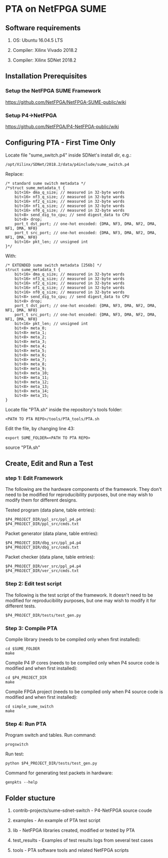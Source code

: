 # PTA on NetFPGA SUME

## Software requirements

1. OS: Ubuntu 16.04.5 LTS

2. Compiler: Xilinx Vivado 2018.2

3. Compiler: Xilinx SDNet 2018.2

## Installation Prerequisites 

### Setup the NetFPGA SUME Framework

https://github.com/NetFPGA/NetFPGA-SUME-public/wiki

### Setup P4->NetFPGA

https://github.com/NetFPGA/P4-NetFPGA-public/wiki



## Configuring PTA - First Time Only

Locate file "sume_switch.p4" inside SDNet's install dir, e.g.:

```
/opt/Xilinx/SDNet/2018.2/data/p4include/sume_switch.p4
```

Replace:

```
/* standard sume switch metadata */
/*struct sume_metadata_t {
    bit<16> dma_q_size; // measured in 32-byte words
    bit<16> nf3_q_size; // measured in 32-byte words
    bit<16> nf2_q_size; // measured in 32-byte words
    bit<16> nf1_q_size; // measured in 32-byte words
    bit<16> nf0_q_size; // measured in 32-byte words
    bit<8> send_dig_to_cpu; // send digest_data to CPU
    bit<8> drop;
    port_t dst_port; // one-hot encoded: {DMA, NF3, DMA, NF2, DMA, NF1, DMA, NF0}
    port_t src_port; // one-hot encoded: {DMA, NF3, DMA, NF2, DMA, NF1, DMA, NF0}
    bit<16> pkt_len; // unsigned int
}*/
```

With:

```
/* EXTENDED sume switch metadata [256b] */
struct sume_metadata_t {
    bit<16> dma_q_size; // measured in 32-byte words
    bit<16> nf3_q_size; // measured in 32-byte words
    bit<16> nf2_q_size; // measured in 32-byte words
    bit<16> nf1_q_size; // measured in 32-byte words
    bit<16> nf0_q_size; // measured in 32-byte words
    bit<8> send_dig_to_cpu; // send digest_data to CPU
    bit<8> drop;
    port_t dst_port; // one-hot encoded: {DMA, NF3, DMA, NF2, DMA, NF1, DMA, NF0}
    port_t src_port; // one-hot encoded: {DMA, NF3, DMA, NF2, DMA, NF1, DMA, NF0}
    bit<16> pkt_len; // unsigned int
    bit<8> meta_0;
    bit<8> meta_1;
    bit<8> meta_2;
    bit<8> meta_3;
    bit<8> meta_4;
    bit<8> meta_5;
    bit<8> meta_6;
    bit<8> meta_7;
    bit<8> meta_8;
    bit<8> meta_9;
    bit<8> meta_10;
    bit<8> meta_11;
    bit<8> meta_12;
    bit<8> meta_13;
    bit<8> meta_14;
    bit<8> meta_15;
}
```

Locate file "PTA.sh" inside the repository's tools folder:

```
<PATH TO PTA REPO>/tools/PTA_tools/PTA.sh
```

Edit the file, by changing line 43:

```
export SUME_FOLDER=<PATH TO PTA REPO>
```

source "PTA.sh"

## Create, Edit and Run a Test 

### step 1: Edit Framework

The following are the hardware components of the framework. They don't need to be modified for reproducibility purposes, but one may wish to modify them for different designs.

Tested program (data plane, table entries):

```
$P4_PROJECT_DIR/ppl_src/ppl_p4.p4
$P4_PROJECT_DIR/ppl_src/cmds.txt
```

Packet generator (data plane, table entries):

```
$P4_PROJECT_DIR/dbg_src/ppl_p4.p4
$P4_PROJECT_DIR/dbg_src/cmds.txt
```

Packet checker (data plane, table entries):

```
$P4_PROJECT_DIR/ver_src/ppl_p4.p4
$P4_PROJECT_DIR/ver_src/cmds.txt
```

### Step 2: Edit test script

The following is the test script of the framework. It doesn't need to be modified for reproducibility purposes, but one may wish to modify it for different tests.

```
$P4_PROJECT_DIR/tests/test_gen.py
```

### Step 3: Compile PTA

Compile library (needs to be compiled only when first installed):

```
cd $SUME_FOLDER
make
```

Compile P4 IP cores (needs to be compiled only when P4 source code is modified and when first installed):

```
cd $P4_PROJECT_DIR
make
```

Compile FPGA project (needs to be compiled only when P4 source code is modified and when first installed):

```
cd simple_sume_switch
make
```

### Step 4: Run PTA

Program switch and tables. Run command:

```
progswitch
```

Run test:

```
python $P4_PROJECT_DIR/tests/test_gen.py
```

Command for generating test packets in hardware:

```
genpkts --help
```

## Folder stucture

1. contrib-projects/sume-sdnet-switch - P4-NetFPGA source coude

2. examples - An example of PTA test script

3. lib - NetFPGA libraries created, modified or tested by PTA

4. test_results - Examples of test results logs from several test cases

5. tools - PTA software tools and related NetFPGA scripts
